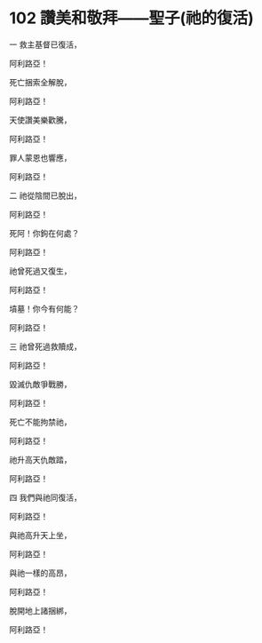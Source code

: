 # 102 讚美和敬拜——聖子(祂的復活)

一 救主基督已復活，

阿利路亞！

死亡捆索全解脫，

阿利路亞！

天使讚美樂歡騰，

阿利路亞！

罪人蒙恩也響應，

阿利路亞！

二 祂從陰間已脫出，

阿利路亞！

死阿！你鉤在何處？

阿利路亞！

祂曾死過又復生，

阿利路亞！

墳墓！你今有何能？

阿利路亞！

三 祂曾死過救贖成，

阿利路亞！

毀滅仇敵爭戰勝，

阿利路亞！

死亡不能拘禁祂，

阿利路亞！

祂升高天仇敵踏，

阿利路亞！

四 我們與祂同復活，

阿利路亞！

與祂高升天上坐，

阿利路亞！

與祂一樣的高昂，

阿利路亞！

脫開地上諸捆綁，

阿利路亞！

